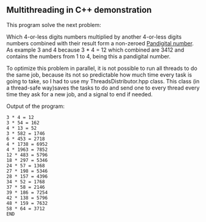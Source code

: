 ## Multithreading in C++ demonstration

This program solve the next problem:

Which 4-or-less digits numbers multiplied by another 4-or-less digits numbers combined with their result form a non-zeroed [Pandigital number](https://en.wikipedia.org/wiki/Pandigital_number). As example 3 and 4 because 3 * 4 = 12 which combined are 3412 and contains the numbers from 1 to 4, being this a pandigital number.

To optimize this problem in parallel, it is not possible to run all threads to do the same job, because its not so predictable how much time every task is going to take, so I had to use my ThreadsDistributor.hpp class. This class (in a thread-safe way)saves the tasks to do and send one to every thread every time they ask for a new job, and a signal to end if needed.

Output of the program:
```
3 * 4 = 12
3 * 54 = 162
4 * 13 = 52
3 * 582 = 1746
6 * 453 = 2718
4 * 1738 = 6952
4 * 1963 = 7852
12 * 483 = 5796
18 * 297 = 5346
24 * 57 = 1368
27 * 198 = 5346
28 * 157 = 4396
34 * 52 = 1768
37 * 58 = 2146
39 * 186 = 7254
42 * 138 = 5796
48 * 159 = 7632
58 * 64 = 3712
END
```
